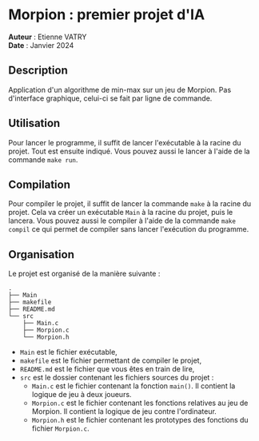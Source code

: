 # Morpion : premier projet d'IA

**Auteur** : Etienne VATRY  
**Date** : Janvier 2024

## Description

Application d'un algorithme de min-max sur un jeu de Morpion. Pas d'interface graphique, celui-ci se fait par ligne de commande.

## Utilisation

Pour lancer le programme, il suffit de lancer l'exécutable à la racine du projet. Tout est ensuite indiqué. Vous pouvez aussi le lancer à l'aide de la commande ```make run```.

## Compilation

Pour compiler le projet, il suffit de lancer la commande ```make``` à la racine du projet. Cela va créer un exécutable ```Main``` à la racine du projet, puis le lancera. Vous pouvez aussi le compiler à l'aide de la commande ```make compil``` ce qui permet de compiler sans lancer l'exécution du programme.

## Organisation

Le projet est organisé de la manière suivante :  
```
.  
├── Main  
├── makefile  
├── README.md  
└── src  
    ├── Main.c  
    ├── Morpion.c  
    └── Morpion.h  
```
- ```Main``` est le fichier exécutable, 
- ```makefile``` est le fichier permettant de compiler le projet,
- ```README.md``` est le fichier que vous êtes en train de lire,
- ```src``` est le dossier contenant les fichiers sources du projet : 
    - ```Main.c``` est le fichier contenant la fonction ```main()```. Il contient la logique de jeu à deux joueurs.
    - ```Morpion.c``` est le fichier contenant les fonctions relatives au jeu de Morpion. Il contient la logique de jeu contre l'ordinateur.
    - ```Morpion.h``` est le fichier contenant les prototypes des fonctions du fichier ```Morpion.c```.

